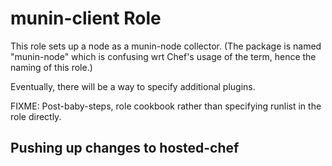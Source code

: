# munin-client Role

This role sets up a node as a munin-node collector. (The package is named "munin-node" which is confusing wrt Chef's usage of the term, hence the naming of this role.)

Eventually, there will be a way to specify additional plugins.

FIXME: Post-baby-steps, role cookbook rather than specifying runlist in the role directly.

## Pushing up changes to hosted-chef


